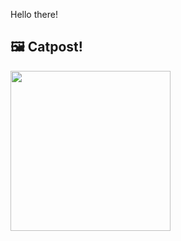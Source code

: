 Hello there!



## 🖼️ Catpost!

<sub>
    <img src="https://cdn2.thecatapi.com/images/EN3z4OZwa.jpg" height="256">
</sub>

